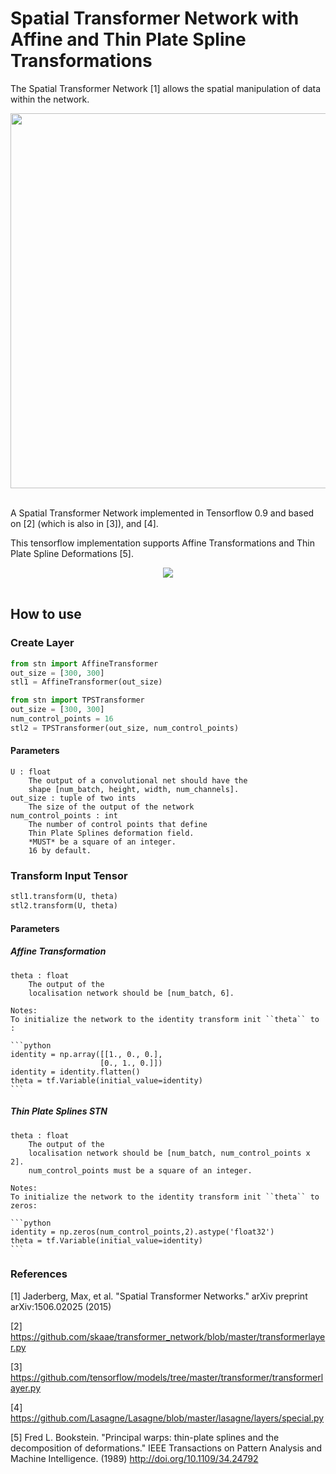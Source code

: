# Spatial Transformer Network with Affine and Thin Plate Spline Transformations

The Spatial Transformer Network [1] allows the spatial manipulation of data within the network.

<div align="center">
  <img width="600px" src="http://i.imgur.com/ExGDVul.png"><br><br>
</div>

A Spatial Transformer Network implemented in Tensorflow 0.9 and based on [2] \(which is also in [3]\), and [4].

This tensorflow implementation supports Affine Transformations and Thin Plate Spline Deformations [5].


<div align="center">
  <img src="http://i.imgur.com/gfqLV3f.png"><br><br>
</div>

## How to use

### Create Layer

```python
from stn import AffineTransformer
out_size = [300, 300]
stl1 = AffineTransformer(out_size)
```

```python
from stn import TPSTransformer
out_size = [300, 300]
num_control_points = 16 
stl2 = TPSTransformer(out_size, num_control_points)
```

#### Parameters
    U : float 
        The output of a convolutional net should have the
        shape [num_batch, height, width, num_channels]. 
    out_size : tuple of two ints
        The size of the output of the network
    num_control_points : int
        The number of control points that define 
        Thin Plate Splines deformation field. 
        *MUST* be a square of an integer. 
        16 by default.

### Transform Input Tensor

```python
stl1.transform(U, theta)
stl2.transform(U, theta)
```

#### Parameters
##### Affine Transformation
    theta : float   
        The output of the
        localisation network should be [num_batch, 6].

    Notes:
    To initialize the network to the identity transform init ``theta`` to :
    
    ```python
    identity = np.array([[1., 0., 0.],
                        [0., 1., 0.]]) 
    identity = identity.flatten()
    theta = tf.Variable(initial_value=identity)
    ```        

##### Thin Plate Splines STN
    theta : float   
        The output of the
        localisation network should be [num_batch, num_control_points x 2].
        num_control_points must be a square of an integer.
        
    Notes:
    To initialize the network to the identity transform init ``theta`` to zeros:

    ```python
    identity = np.zeros(num_control_points,2).astype('float32')
    theta = tf.Variable(initial_value=identity)
    ```        

### References

[1] Jaderberg, Max, et al. "Spatial Transformer Networks." 
    arXiv preprint arXiv:1506.02025 (2015)

[2] https://github.com/skaae/transformer_network/blob/master/transformerlayer.py

[3] https://github.com/tensorflow/models/tree/master/transformer/transformerlayer.py

[4] https://github.com/Lasagne/Lasagne/blob/master/lasagne/layers/special.py

[5] Fred L. Bookstein. "Principal warps: thin-plate splines and the decomposition of deformations."
    IEEE Transactions on Pattern Analysis and Machine Intelligence. (1989)
    http://doi.org/10.1109/34.24792

